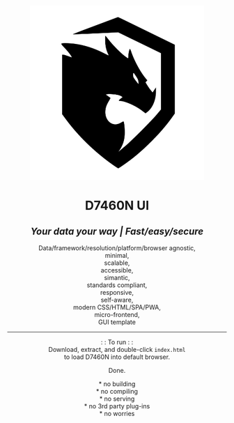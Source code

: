 <!--START_SECTION:waka-->
<!--END_SECTION:waka-->
<p align="center">
<img
  src="assets/images/logo.svg"
  alt="D7460N"
  title="D7460N"
  width="400" />
</p>
<h1 align="center">D7460N UI</h1>
<h2 align="center"><b><i>Your data your way | Fast/easy/secure</i></b></h2>

<p align="center">Data/framework/resolution/platform/browser agnostic,<br />minimal,<br />scalable,<br />accessible,<br />simantic,<br />standards compliant,<br />responsive,<br />self-aware,<br />modern CSS/HTML/SPA/PWA,<br />micro-frontend,<br />GUI template</p>

---

<p align="center">
: : To run : :<br />
Download, extract, and double-click <code>index.html</code><br />to load D7460N into default browser.</p>
<p align="center">Done.</p>
<p align="center">
* no building<br />
* no compiling<br />
* no serving<br />
* no 3rd party plug-ins<br />
* no worries 
</p>
